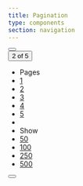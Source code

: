 ```yaml
---
title: Pagination
type: components
section: navigation
---
```


<div class="btn-group" >
	<button type="button" class="btn btn-default">
		<span class="icon icon-sm icon-chevron-left"></span>
	</button>
	<div class="btn-group dropdown" >
		<button type="button" class="btn btn-default dropdown-toggle" data-toggle="dropdown" aria-haspopup="true" aria-expanded="false">
			2 of 5
			<span class="caret"></span>
		</button>
		<ul class="dropdown-menu">
			<li class="dropdown-header">Pages</li>
			<li><a href="#">1</a></li>
			<li><a href="#">2</a></li>
			<li><a href="#">3</a></li>
			<li><a href="#">4</a></li>
			<li><a href="#">5</a></li>
			<li class="divider"></li>
			<li class="dropdown-header">Show</li>
			<li><a href="#">50</a></li>
			<li><a href="#">100</a></li>
			<li><a href="#">250</a></li>
			<li><a href="#">500</a></li>
		</ul>
	</div>
	<button type="button" class="btn btn-default">
		<span class="icon icon-sm icon-chevron-right"></span>
	</button>
</div>